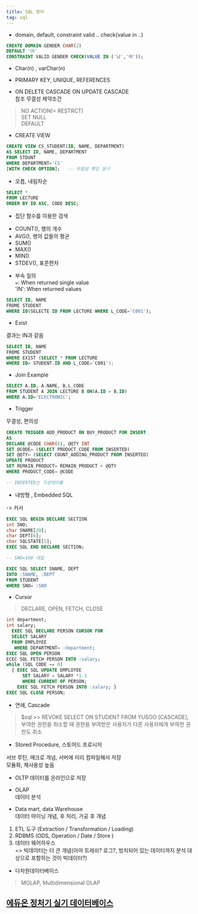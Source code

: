```yaml
---
title: SQL 정리
tag: sql  
--- 
```


* domain, default, constraint valid .. check(value in ..)  

```sql 
CREATE DOMAIN GENDER CHAR(2)
DEFAULT '여'
CONSTRAINT VALID GENDER CHECK(VALUE IN ('남','여'));
```  

* Char(n) , varChar(n)  

* PRIMARY KEY, UNIQUE, REFERENCES  

* ON DELETE CASCADE ON UPDATE CASCADE  
참조 무결성 제약조건  
> NO ACTION(= RESTRCT)  
> SET NULL   
> DEFAULT  

* CREATE VIEW  

```SQL  
CREATE VIEW CS_STUDENT(ID, NAME, DEPARTMENT)
AS SELECT ID, NAME, DEPARTMENT
FROM STDUNT
WHERE DEPARTMENT='CS'
[WITH CHECK OPTION];   -- 무결성 확인 문구  
```

* 오름, 내림차순  

```sql  
SELECT *
FROM LECTURE
ORDER BY ID ASC, CODE DESC;
```

* 집단 함수를 이용한 검색  
- COUNT(), 행의 개수  
- AVG(), 행의 값들의 평균  
- SUM()  
- MAX()  
- MIN()  
- STDEV(), 표준편차  

* 부속 질의  
`=`: When returned single value  
'IN': When returned values  
 
```sql  
SELECT ID, NAME
FROME STUDENT
WHERE ID(SELECTE ID FROM LECTURE WHERE L_CODE='C001');
```  

* Exist  

결과는 IN과 같음  

``` sql  
SELECT ID, NAME
FROME STUDENT
WHERE EXIST (SELECT * FROM LECTURE
WHERE ID= STUDENT.ID AND L_CODE=`C001');
```

* Join Example  

```sql   
SELECT A.ID, A.NAME, B.L_CODE
FROM STUDENT A JOIN LECTURE B ON(A.ID = B.ID)
WHERE A.ID='ELECTRONIC';
```  

* Trigger  

무결성, 편의성  

```sql
CREATE TRIGGER ADD_PRODUCT ON BUY_PRODUCT FOR INSERT
AS
DECLARE @CODE CHAR(6), @QTY INT
SET @CODE= (SELECT PRODUCT_CODE FROM INSERTED)
SET @QTY= (SELECT COUNT_ADDING_PRODUCT FROM INSERTED)
UPDATE PRODUCT
SET REMAIN_PRODUCT= REMAIN_PRODUCT + @QTY
WHERE PRODUCT_CODE= @CODE

-- INSERTED는 가상테이블  
```

* 내방형 , Embedded SQL  

-> 커서  

```sql
EXEC SQL BEGIN DECLARE SECTION
int SNO;
char SNAME[20];
char DEPT[6];
char SQLSTATE[5];
EXEC SQL END DECLARE SECTION;

-- SNO=100 대입

EXEC SQL SELECT SNAME, DEPT
INTO :SNAME, :DEPT
FROM STUDENT
WHERE SNO= :SNO
```

* Cursor  

> DECLARE, OPEN, FETCH, CLOSE  

```sql
int department;
int salary;
  EXEC SQL DECLARE PERSON CURSOR FOR 
  SELECT SALARY
  FROM EMPLOYEE
   WHERE DEPARTMENT= :department;
EXEC SQL OPEN PERSON
ECEC SQL FETCH PERSON INTO :salary;
while (SQL CODE == 0)
  { EXEC SQL UPDATE EMPLOYEE
      SET SALARY = SALARY *1.1
      WHERE CURRENT OF PERSON;
    EXEC SQL FETCH PERSON INTO :salary; }
EXEC SQL CLOSE PERSON;    

```

* 연쇄, Cascade  

> $sql >> REVOKE SELECT ON STUDENT FROM YUSOO [CASCADE];  
부여한 권한을 취소할 때 권한을 부여받은 사용자가 다른 사용자에게 부여한 권한도 취소  


* Stored Procedure, 스토어드 프로시저  

서브 루틴, 매크로 개념, 서버에 미리 컴파일해서 저장  
모듈화, 재사용성 높음  

* OLTP
데이터를 온라인으로 저장  

* OLAP  
데이터 분석  

* Data mart, data Warehouse  
데이터 마이닝 개념, 후 처리, 가공 후 개념  

1. ETL 도구 (Extraction / Transformation / Loading)  
2. RDBMS (ODS, Operation / Date / Store )  
3. 데이터 웨어하우스  
=> 빅데이터는 더 큰 개념(아마 트레쉬? 로그?, 방치되어 있는 데이터까지 분석 대상으로 포함하는 것이 빅데이터?)  

* 다차원데이터베이스  
> MOLAP, Multidimensional OLAP  



## [에듀온 정처기 실기 데이터베이스](https://www.youtube.com/playlist?list=PLimVTOIIZt2aP6msQIw0011mfVP-oJGab)  
